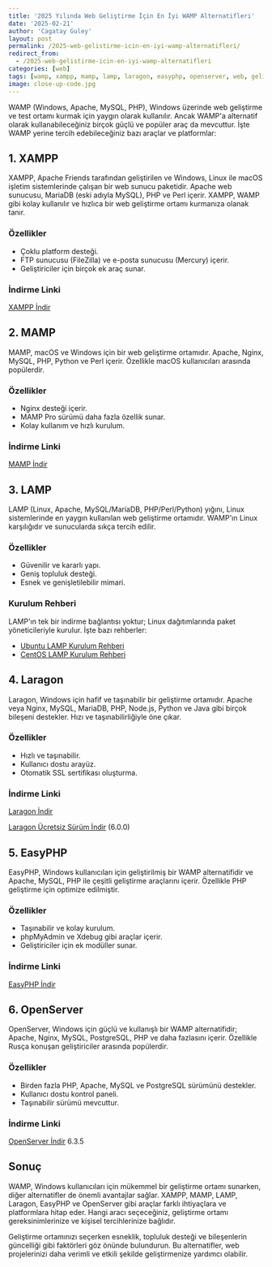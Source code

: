 ```yaml
---
title: '2025 Yılında Web Geliştirme İçin En İyi WAMP Alternatifleri'
date: '2025-02-21'
author: 'Cagatay Guley'
layout: post
permalink: /2025-web-gelistirme-icin-en-iyi-wamp-alternatifleri/
redirect_from:
  - /2025-web-gelistirme-icin-en-iyi-wamp-alternatifleri
categories: [web]
tags: [wamp, xampp, mamp, lamp, laragon, easyphp, openserver, web, geliştirme, apache, mysql, php, windows]
image: close-up-code.jpg
---
```


WAMP (Windows, Apache, MySQL, PHP), Windows üzerinde web geliştirme ve test ortamı kurmak için yaygın olarak kullanılır. Ancak WAMP'a alternatif olarak kullanabileceğiniz birçok güçlü ve popüler araç da mevcuttur. İşte WAMP yerine tercih edebileceğiniz bazı araçlar ve platformlar:

## 1. XAMPP

XAMPP, Apache Friends tarafından geliştirilen ve Windows, Linux ile macOS işletim sistemlerinde çalışan bir web sunucu paketidir. Apache web sunucusu, MariaDB (eski adıyla MySQL), PHP ve Perl içerir. XAMPP, WAMP gibi kolay kullanılır ve hızlıca bir web geliştirme ortamı kurmanıza olanak tanır.

### Özellikler

- Çoklu platform desteği.
- FTP sunucusu (FileZilla) ve e-posta sunucusu (Mercury) içerir.
- Geliştiriciler için birçok ek araç sunar.

### İndirme Linki

[XAMPP İndir](https://www.apachefriends.org/index.html)

## 2. MAMP

MAMP, macOS ve Windows için bir web geliştirme ortamıdır. Apache, Nginx, MySQL, PHP, Python ve Perl içerir. Özellikle macOS kullanıcıları arasında popülerdir.

### Özellikler

- Nginx desteği içerir.
- MAMP Pro sürümü daha fazla özellik sunar.
- Kolay kullanım ve hızlı kurulum.

### İndirme Linki

[MAMP İndir](https://www.mamp.info/en/)

## 3. LAMP

LAMP (Linux, Apache, MySQL/MariaDB, PHP/Perl/Python) yığını, Linux sistemlerinde en yaygın kullanılan web geliştirme ortamıdır. WAMP'ın Linux karşılığıdır ve sunucularda sıkça tercih edilir.

### Özellikler

- Güvenilir ve kararlı yapı.
- Geniş topluluk desteği.
- Esnek ve genişletilebilir mimari.

### Kurulum Rehberi

LAMP'ın tek bir indirme bağlantısı yoktur; Linux dağıtımlarında paket yöneticileriyle kurulur. İşte bazı rehberler:

- [Ubuntu LAMP Kurulum Rehberi](https://ubuntu.com/tutorials/install-and-configure-apache#1-overview)
- [CentOS LAMP Kurulum Rehberi](https://www.tecmint.com/install-lamp-in-centos-8/)

## 4. Laragon

Laragon, Windows için hafif ve taşınabilir bir geliştirme ortamıdır. Apache veya Nginx, MySQL, MariaDB, PHP, Node.js, Python ve Java gibi birçok bileşeni destekler. Hızı ve taşınabilirliğiyle öne çıkar.

### Özellikler

- Hızlı ve taşınabilir.
- Kullanıcı dostu arayüz.
- Otomatik SSL sertifikası oluşturma.

### İndirme Linki

[Laragon İndir](https://laragon.org/)

[Laragon Ücretsiz Sürüm İndir](https://github.com/leokhoa/laragon/releases/tag/6.0.0) (6.0.0)

## 5. EasyPHP

EasyPHP, Windows kullanıcıları için geliştirilmiş bir WAMP alternatifidir ve Apache, MySQL, PHP ile çeşitli geliştirme araçlarını içerir. Özellikle PHP geliştirme için optimize edilmiştir.

### Özellikler

- Taşınabilir ve kolay kurulum.
- phpMyAdmin ve Xdebug gibi araçlar içerir.
- Geliştiriciler için ek modüller sunar.

### İndirme Linki

[EasyPHP İndir](https://www.easyphp.org/)

## 6. OpenServer

OpenServer, Windows için güçlü ve kullanışlı bir WAMP alternatifidir; Apache, Nginx, MySQL, PostgreSQL, PHP ve daha fazlasını içerir. Özellikle Rusça konuşan geliştiriciler arasında popülerdir.

### Özellikler

- Birden fazla PHP, Apache, MySQL ve PostgreSQL sürümünü destekler.
- Kullanıcı dostu kontrol paneli.
- Taşınabilir sürümü mevcuttur.

### İndirme Linki

[OpenServer İndir](https://ospanel.io/) 6.3.5

## Sonuç

WAMP, Windows kullanıcıları için mükemmel bir geliştirme ortamı sunarken, diğer alternatifler de önemli avantajlar sağlar. XAMPP, MAMP, LAMP, Laragon, EasyPHP ve OpenServer gibi araçlar farklı ihtiyaçlara ve platformlara hitap eder. Hangi aracı seçeceğiniz, geliştirme ortamı gereksinimlerinize ve kişisel tercihlerinize bağlıdır.

Geliştirme ortamınızı seçerken esneklik, topluluk desteği ve bileşenlerin güncelliği gibi faktörleri göz önünde bulundurun. Bu alternatifler, web projelerinizi daha verimli ve etkili şekilde geliştirmenize yardımcı olabilir.